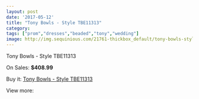 ```yaml
---
layout: post
date: '2017-05-12'
title: "Tony Bowls - Style TBE11313"
category: 
tags: ["prom","dresses","beaded","tony","wedding"]
image: http://img.sequinious.com/21761-thickbox_default/tony-bowls-style-tbe11313.jpg
---
```

Tony Bowls - Style TBE11313

On Sales: **$408.99**
<a href="https://www.sequinious.com/9810-tony-bowls-style-tbe11313.html"><amp-img layout="responsive" width="600" height="600" src="//img.sequinious.com/21761-thickbox_default/tony-bowls-style-tbe11313.jpg" alt="Tony Bowls - Style TBE11313 0" /></a>
<a href="https://www.sequinious.com/9810-tony-bowls-style-tbe11313.html"><amp-img layout="responsive" width="600" height="600" src="//img.sequinious.com/21767-thickbox_default/tony-bowls-style-tbe11313.jpg" alt="Tony Bowls - Style TBE11313 1" /></a>
<a href="https://www.sequinious.com/9810-tony-bowls-style-tbe11313.html"><amp-img layout="responsive" width="600" height="600" src="//img.sequinious.com/21766-thickbox_default/tony-bowls-style-tbe11313.jpg" alt="Tony Bowls - Style TBE11313 2" /></a>
<a href="https://www.sequinious.com/9810-tony-bowls-style-tbe11313.html"><amp-img layout="responsive" width="600" height="600" src="//img.sequinious.com/21765-thickbox_default/tony-bowls-style-tbe11313.jpg" alt="Tony Bowls - Style TBE11313 3" /></a>
<a href="https://www.sequinious.com/9810-tony-bowls-style-tbe11313.html"><amp-img layout="responsive" width="600" height="600" src="//img.sequinious.com/21764-thickbox_default/tony-bowls-style-tbe11313.jpg" alt="Tony Bowls - Style TBE11313 4" /></a>
<a href="https://www.sequinious.com/9810-tony-bowls-style-tbe11313.html"><amp-img layout="responsive" width="600" height="600" src="//img.sequinious.com/21763-thickbox_default/tony-bowls-style-tbe11313.jpg" alt="Tony Bowls - Style TBE11313 5" /></a>
<a href="https://www.sequinious.com/9810-tony-bowls-style-tbe11313.html"><amp-img layout="responsive" width="600" height="600" src="//img.sequinious.com/21762-thickbox_default/tony-bowls-style-tbe11313.jpg" alt="Tony Bowls - Style TBE11313 6" /></a>

Buy it: [Tony Bowls - Style TBE11313](https://www.sequinious.com/9810-tony-bowls-style-tbe11313.html "Tony Bowls - Style TBE11313")

View more: [](https://www.sequinious.com/- "")